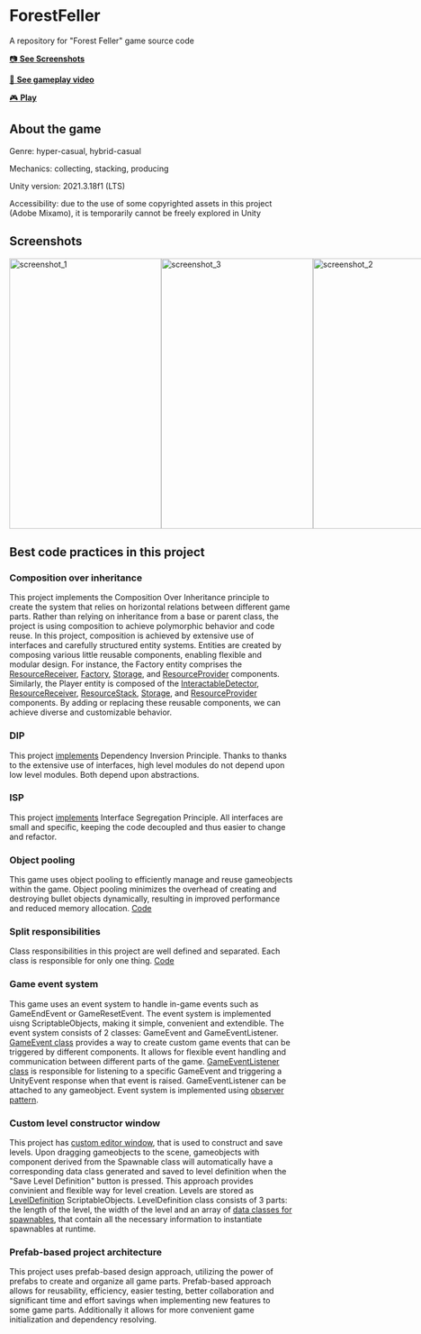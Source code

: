 # ForestFeller
A repository for "Forest Feller" game source code

[:camera: **See Screenshots**](#screenshots)

[:movie_camera: **See gameplay video**](https://www.youtube.com/watch?v=EBuS0Xp_in8)

[:video_game: **Play**](https://play.google.com/store/apps/details?id=com.Yankeezulu.ForestFeller)

## About the game
Genre: hyper-casual, hybrid-casual

Mechanics: collecting, stacking, producing

Unity version: 2021.3.18f1 (LTS)

Accessibility: due to the use of some copyrighted assets in this project (Adobe Mixamo), it is temporarily cannot be freely explored in Unity

## Screenshots

<div style="display:flex;">
  <img src="https://github.com/YankeeZuluDev/ForestFeller/assets/129124150/6118a35f-9ad2-42e4-b560-680f06374ad2" alt="screenshot_1" width="270" height="480">
  <img src="https://github.com/YankeeZuluDev/ForestFeller/assets/129124150/915e1403-8b5b-415c-8d1b-f4408078ec91" alt="screenshot_3" width="270" height="480">
  <img src="https://github.com/YankeeZuluDev/ForestFeller/assets/129124150/74fe78a6-68e1-486a-b0d2-8672a7ac4066" alt="screenshot_2" width="270" height="480">
</div>

## Best сode practices in this project

### Composition over inheritance
This project implements the Composition Over Inheritance principle to create the system that relies on horizontal relations between different game parts. Rather than relying on inheritance from a base or parent class, the project is using composition to achieve polymorphic behavior and code reuse. In this project, composition is achieved by extensive use of interfaces and carefully structured entity systems. Entities are created by composing various little reusable components, enabling flexible and modular design. For instance, the Factory entity comprises the [ResourceReceiver](https://github.com/YankeeZuluDev/ForestFeller/blob/main/Assets/Scripts/ResourceProcessing/ResourceReceiver.cs), [Factory](https://github.com/YankeeZuluDev/ForestFeller/blob/main/Assets/Scripts/ResourceProcessing/Factory.cs), [Storage](https://github.com/YankeeZuluDev/ForestFeller/blob/main/Assets/Scripts/Storage/Storage.cs), and [ResourceProvider](https://github.com/YankeeZuluDev/ForestFeller/blob/main/Assets/Scripts/ResourceProcessing/ResourceProvider.cs) components. Similarly, the Player entity is composed of the [InteractableDetector](https://github.com/YankeeZuluDev/ForestFeller/blob/main/Assets/Scripts/Interaction/InteractableDetector.cs), [ResourceReceiver](https://github.com/YankeeZuluDev/ForestFeller/blob/main/Assets/Scripts/ResourceProcessing/ResourceReceiver.cs), [ResourceStack](https://github.com/YankeeZuluDev/ForestFeller/blob/main/Assets/Scripts/Stack/ResourceStack.cs), [Storage](https://github.com/YankeeZuluDev/ForestFeller/blob/main/Assets/Scripts/Storage/Storage.cs), and [ResourceProvider](https://github.com/YankeeZuluDev/ForestFeller/blob/main/Assets/Scripts/ResourceProcessing/ResourceProvider.cs) components. By adding or replacing these reusable components, we can achieve diverse and customizable behavior.

### DIP
This project [implements](https://github.com/YankeeZuluDev/ForestFeller/tree/main/Assets/Scripts/Interfaces) Dependency Inversion Principle. Thanks to thanks to the extensive use of interfaces, high level modules do not depend upon low level modules. Both depend upon abstractions.

### ISP
This project [implements](https://github.com/YankeeZuluDev/ForestFeller/tree/main/Assets/Scripts/Interfaces) Interface Segregation Principle. All interfaces are small and specific, keeping the code decoupled and thus easier to change and refactor.

### Object pooling
This game uses object pooling to efficiently manage and reuse gameobjects within the game. Object pooling minimizes the overhead of creating and destroying bullet objects dynamically, resulting in improved performance and reduced memory allocation. [Code](https://github.com/YankeeZuluDev/ForestFeller/blob/main/Assets/Scripts/ObjectPools/ResourcePools.cs)

### Split responsibilities
Class responsibilities in this project are well defined and separated. Each class is responsible for only one thing. [Code](https://github.com/YankeeZuluDev/ForestFeller/tree/main/Assets/Scripts/ResourceProcessing)

### Game event system
This game uses an event system to handle in-game events such as GameEndEvent or GameResetEvent. The event system is implemented uisng ScriptableObjects, making it simple, convenient and extendible. The event system consists of 2 classes: GameEvent and GameEventListener. [GameEvent class](https://github.com/YankeeZuluDev/ForestFeller/blob/main/Assets/Scripts/Events/GameEvent.cs) provides a way to create custom game events that can be triggered by different components. It allows for flexible event handling and communication between different parts of the game. [GameEventListener class](https://github.com/YankeeZuluDev/ForestFeller/blob/main/Assets/Scripts/Events/GameEventListener.cs) is responsible for listening to a specific GameEvent and triggering a UnityEvent response when that event is raised. GameEventListener can be attached to any gameobject. Event system is implemented using [observer pattern](https://en.wikipedia.org/wiki/Observer_pattern).

### Custom level constructor window
This project has [custom editor window](https://github.com/YankeeZuluDev/ForestFeller/blob/main/Assets/Editor/LevelConstructor.cs), that is used to construct and save levels. Upon dragging gameobjects to the scene, gameobjects with component derived from the Spawnable class will automatically have a corresponding data class generated and saved to level definition when the "Save Level Definition" button is pressed. This approach provides convinient and flexible way for level creation. Levels are stored as [LevelDefinition](https://github.com/YankeeZuluDev/ForestFeller/blob/main/Assets/Scripts/Level/LevelDefinition.cs) ScriptableObjects. LevelDefinition class consists of 3 parts: the length of the level, the width of the level and an array of [data classes for spawnables](https://github.com/YankeeZuluDev/ForestFeller/blob/main/Assets/Scripts/ResourceData/SpawnableData.cs), that contain all the necessary information to instantiate spawnables at runtime.

### Prefab-based project architecture
This project uses prefab-based design approach, utilizing the power of prefabs to create and organize all game parts. Prefab-based approach allows for reusability, efficiency, easier testing, better collaboration and significant time and effort savings when implementing new features to some game parts. Additionally it allows for more convenient game initialization and dependency resolving.
